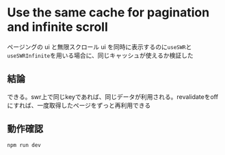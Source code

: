 # Use the same cache for pagination and infinite scroll

ページングの ui と無限スクロール ui を同時に表示するのに`useSWR`と`useSWRInfinite`を用いる場合に、同じキャッシュが使えるか検証した

## 結論

できる。swr上で同じkeyであれば、同じデータが利用される。revalidateをoffにすれば、一度取得したページをずっと再利用できる

## 動作確認

```sh
npm run dev
```
